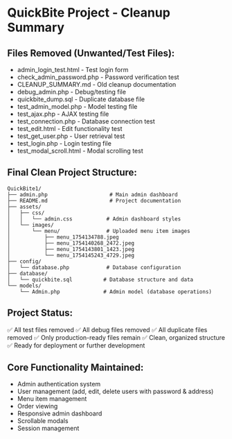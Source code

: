 # QuickBite Project - Cleanup Summary

## Files Removed (Unwanted/Test Files):
- admin_login_test.html - Test login form
- check_admin_password.php - Password verification test
- CLEANUP_SUMMARY.md - Old cleanup documentation
- debug_admin.php - Debug/testing file
- quickbite_dump.sql - Duplicate database file
- test_admin_model.php - Model testing file
- test_ajax.php - AJAX testing file
- test_connection.php - Database connection test
- test_edit.html - Edit functionality test
- test_get_user.php - User retrieval test
- test_login.php - Login testing file
- test_modal_scroll.html - Modal scrolling test

## Final Clean Project Structure:
```
QuickBite1/
├── admin.php                    # Main admin dashboard
├── README.md                    # Project documentation
├── assets/
│   ├── css/
│   │   └── admin.css           # Admin dashboard styles
│   └── images/
│       └── menu/               # Uploaded menu item images
│           ├── menu_1754134788.jpeg
│           ├── menu_1754140268_2472.jpeg
│           ├── menu_1754143801_1423.jpeg
│           └── menu_1754145243_4729.jpeg
├── config/
│   └── database.php            # Database configuration
├── database/
│   └── quickbite.sql          # Database structure and data
└── models/
    └── Admin.php              # Admin model (database operations)
```

## Project Status:
✅ All test files removed
✅ All debug files removed
✅ All duplicate files removed
✅ Only production-ready files remain
✅ Clean, organized structure
✅ Ready for deployment or further development

## Core Functionality Maintained:
- Admin authentication system
- User management (add, edit, delete users with password & address)
- Menu item management
- Order viewing
- Responsive admin dashboard
- Scrollable modals
- Session management

